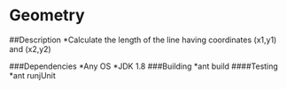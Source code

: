 # Geometry
##Description
    *Calculate the length of the line having coordinates (x1,y1) and (x2,y2)

###Dependencies
    *Any OS
    *JDK 1.8
###Building
    *ant build
####Testing
    *ant runjUnit
